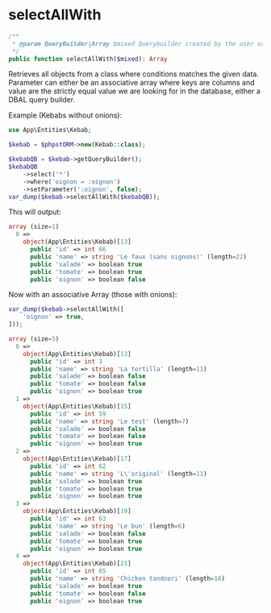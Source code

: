 # selectAllWith

```php
/**
 * @param QueryBuilder|Array $mixed Querybuilder created by the user or an associative array colum => value
 */
public function selectAllWith($mixed): Array
```

Retrieves all objects from a class where conditions matches the given data. Parameter can either be an associative array where keys are columns and value are the strictly equal value we are looking for in the database, either a DBAL query builder.

Example (Kebabs without onions):
```php
use App\Entities\Kebab;

$kebab = $phpstORM->new(Kebab::class);

$kebabQB = $kebab->getQueryBuilder();
$kebabQB
    ->select('*')
    ->where('oignon = :oignon')
    ->setParameter(':oignon', false);
var_dump($kebab->selectAllWith($kebabQB));

```

This will output:

```php
array (size=1)
  0 => 
    object(App\Entities\Kebab)[13]
      public 'id' => int 66
      public 'name' => string 'Le faux (sans oignons)' (length=22)
      public 'salade' => boolean true
      public 'tomate' => boolean true
      public 'oignon' => boolean false
```

Now with an associative Array (those with onions):

```php
var_dump($kebab->selectAllWith([
    'oignon' => true,
]));
```

```php
array (size=5)
  0 => 
    object(App\Entities\Kebab)[13]
      public 'id' => int 3
      public 'name' => string 'La tortilla' (length=11)
      public 'salade' => boolean false
      public 'tomate' => boolean false
      public 'oignon' => boolean true
  1 => 
    object(App\Entities\Kebab)[15]
      public 'id' => int 59
      public 'name' => string 'Le test' (length=7)
      public 'salade' => boolean false
      public 'tomate' => boolean false
      public 'oignon' => boolean true
  2 => 
    object(App\Entities\Kebab)[17]
      public 'id' => int 62
      public 'name' => string 'L\'original' (length=11)
      public 'salade' => boolean true
      public 'tomate' => boolean true
      public 'oignon' => boolean true
  3 => 
    object(App\Entities\Kebab)[19]
      public 'id' => int 63
      public 'name' => string 'Le bun' (length=6)
      public 'salade' => boolean false
      public 'tomate' => boolean true
      public 'oignon' => boolean true
  4 => 
    object(App\Entities\Kebab)[21]
      public 'id' => int 65
      public 'name' => string 'Chicken tandoori' (length=16)
      public 'salade' => boolean true
      public 'tomate' => boolean false
      public 'oignon' => boolean true
```

